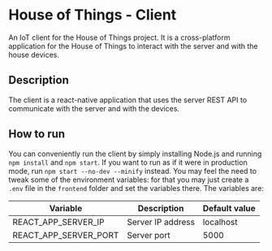 # House of Things - Client

An IoT client for the House of Things project. It is a cross-platform application for the House of Things to interact with the server and with the house devices.

## Description

The client is a react-native application that uses the server REST API to communicate with the server and with the devices.

## How to run

You can conveniently run the client by simply installing Node.js and running `npm install` and `npm start`. If you want to run as if it were in production mode, run `npm start --no-dev --minify` instead. You may feel the need to tweak some of the environment variables: for that you may just create a `.env` file in the `frontend` folder and set the variables there. The variables are:

| Variable | Description | Default value |
| --- | --- | --- |
| REACT_APP_SERVER_IP | Server IP address | localhost |
| REACT_APP_SERVER_PORT | Server port | 5000 |
